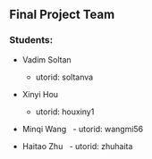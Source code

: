 ## Final Project Team

### Students:
- Vadim Soltan
    - utorid: soltanva

- Xinyi Hou
    - utorid: houxiny1

- Minqi Wang
    - utorid: wangmi56
    
- Haitao Zhu
    - utorid: zhuhaita
